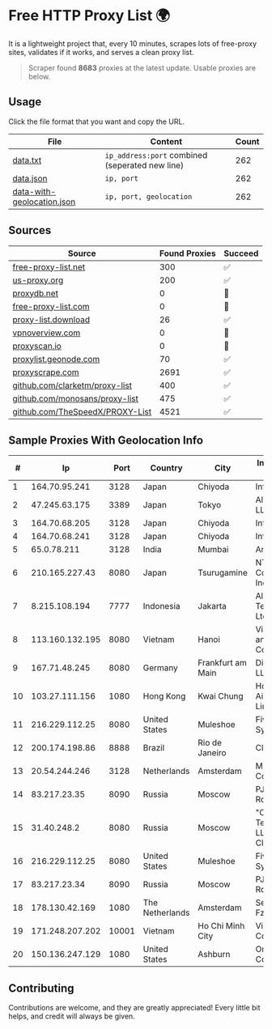
# Free HTTP Proxy List 🌍

It is a lightweight project that, every 10 minutes, scrapes lots of free-proxy sites, validates if it works, and serves a clean proxy list.


> Scraper found **8683** proxies at the latest update. Usable proxies are below.

## Usage

Click the file format that you want and copy the URL.


|File|Content|Count|
|----|-------|-----|
|[data.txt](https://raw.githubusercontent.com/themiralay/Proxy-List-World/master/data.txt)|`ip_address:port` combined (seperated new line)|262|
|[data.json](https://raw.githubusercontent.com/themiralay/Proxy-List-World/master/data.json)|`ip, port`|262|
|[data-with-geolocation.json](https://raw.githubusercontent.com/themiralay/Proxy-List-World/master/data-with-geolocation.json)|`ip, port, geolocation`|262|

## Sources

|Source|Found Proxies|Succeed|
|------|-------------|-------|
|[free-proxy-list.net](https://free-proxy-list.net)|300|✅|
|[us-proxy.org](https://www.us-proxy.org)|200|✅|
|[proxydb.net](http://proxydb.net)|0|🚫|
|[free-proxy-list.com](https://free-proxy-list.com/?page=&port=&type%5B%5D=http&type%5B%5D=https&up_time=0&search=Search)|0|🚫|
|[proxy-list.download](https://www.proxy-list.download/HTTP)|26|✅|
|[vpnoverview.com](https://vpnoverview.com/privacy/anonymous-browsing/free-proxy-servers)|0|🚫|
|[proxyscan.io](https://www.proxyscan.io)|0|🚫|
|[proxylist.geonode.com](https://proxylist.geonode.com/api/proxy-list?limit=300&page=1&sort_by=lastChecked&sort_type=desc&protocols=http,https)|70|✅|
|[proxyscrape.com](https://api.proxyscrape.com/v2/?request=displayproxies&protocol=http&timeout=10000&country=all&ssl=all&anonymity=all)|2691|✅|
|[github.com/clarketm/proxy-list](https://raw.githubusercontent.com/clarketm/proxy-list/master/proxy-list-raw.txt)|400|✅|
|[github.com/monosans/proxy-list](https://raw.githubusercontent.com/monosans/proxy-list/main/proxies/http.txt)|475|✅|
|[github.com/TheSpeedX/PROXY-List](https://raw.githubusercontent.com/TheSpeedX/PROXY-List/master/http.txt)|4521|✅|


## Sample Proxies With Geolocation Info

|#|Ip|Port|Country|City|Internet Service Provider|
|-|--|----|-------|----|-------------------------|
|1|164.70.95.241|3128|Japan|Chiyoda|InfoSphere|
|2|47.245.63.175|3389|Japan|Tokyo|Alibaba Cloud LLC|
|3|164.70.68.205|3128|Japan|Chiyoda|InfoSphere|
|4|164.70.68.241|3128|Japan|Chiyoda|InfoSphere|
|5|65.0.78.211|3128|India|Mumbai|Amazon.com|
|6|210.165.227.43|8080|Japan|Tsurugamine|NTT PC Communications, Inc.|
|7|8.215.108.194|7777|Indonesia|Jakarta|Alibaba (US) Technology Co., Ltd.|
|8|113.160.132.195|8080|Vietnam|Hanoi|VietNam Post and Telecom Corporation|
|9|167.71.48.245|8080|Germany|Frankfurt am Main|DigitalOcean, LLC|
|10|103.27.111.156|1080|Hong Kong|Kwai Chung|Hong Kong San Ai Net Int'l Limited|
|11|216.229.112.25|8080|United States|Muleshoe|Five Area Systems, LLC|
|12|200.174.198.86|8888|Brazil|Rio de Janeiro|Claro S.A|
|13|20.54.244.246|3128|Netherlands|Amsterdam|Microsoft Corporation|
|14|83.217.23.35|8090|Russia|Moscow|PJSC Rostelecom|
|15|31.40.248.2|8080|Russia|Moscow|"Cloud Technologies" LLC trading as Cloud.ru|
|16|216.229.112.25|8080|United States|Muleshoe|Five Area Systems, LLC|
|17|83.217.23.34|8090|Russia|Moscow|PJSC Rostelecom|
|18|178.130.42.169|1080|The Netherlands|Amsterdam|Servers Tech Fzco|
|19|171.248.207.202|10001|Vietnam|Ho Chi Minh City|Viettel Corporation|
|20|150.136.247.129|1080|United States|Ashburn|Oracle Corporation|



## Contributing

Contributions are welcome, and they are greatly appreciated! Every
little bit helps, and credit will always be given.

